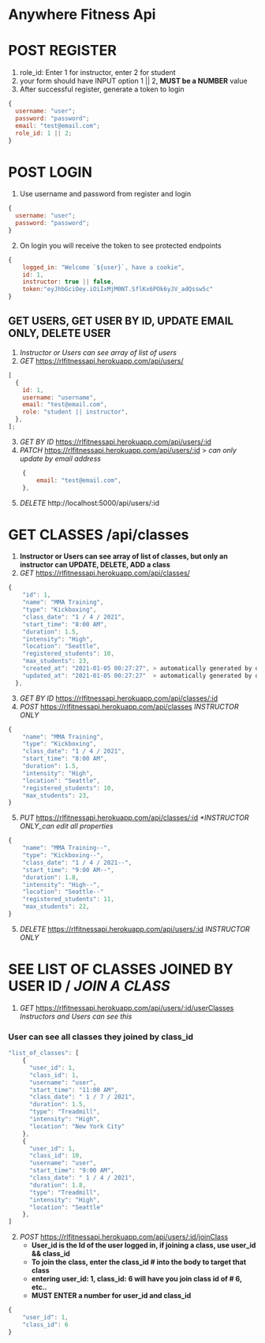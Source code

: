 # Anywhere Fitness Api

# POST REGISTER

1. role_id: Enter 1 for instructor, enter 2 for student
2. your form should have INPUT option 1 || 2, **MUST be a NUMBER** value
3. After successful register, generate a token to login

```javascript
{
  username: "user";
  password: "password";
  email: "test@email.com";
  role_id: 1 || 2;
}
```

# POST LOGIN

1. Use username and password from register and login

```javascript
{
  username: "user";
  password: "password";
}
```

2. On login you will receive the token to see protected endpoints

```javascript
{
    logged_in: "Welcome `${user}`, have a cookie",
    id: 1,
    instructor: true || false,
    token:"eyJhbGciOey.iOiIxMjM0NT.SflKx6POk6yJV_adQssw5c"
}
```

## GET USERS, GET USER BY ID, UPDATE EMAIL ONLY, DELETE USER

1. _Instructor or Users can see array of list of users_
2. _GET_ https://rlfitnessapi.herokuapp.com/api/users/

```javascript
[
  {
    id: 1,
    username: "username",
    email: "test@email.com",
    role: "student || instructor",
  },
];
```

3. _GET BY ID_ https://rlfitnessapi.herokuapp.com/api/users/:id
4. _PATCH_ https://rlfitnessapi.herokuapp.com/api/users/:id > _can only update by email address_

```javascript
    {
        email: "test@email.com",
    },
```

5. _DELETE_ http://localhost:5000/api/users/:id

# GET CLASSES /api/classes

1. **Instructor or Users can see array of list of classes, but only an instructor can UPDATE, DELETE, ADD a class**
2. _GET_ https://rlfitnessapi.herokuapp.com/api/classes/

```javascript
{
    "id": 1,
    "name": "MMA Training",
    "type": "Kickboxing",
    "class_date": "1 / 4 / 2021",
    "start_time": "8:00 AM",
    "duration": 1.5,
    "intensity": "High",
    "location": "Seattle",
    "registered_students": 10,
    "max_students": 23,
    "created_at": "2021-01-05 00:27:27", > automatically generated by database, DO NOT add to form
    "updated_at": "2021-01-05 00:27:27"  > automatically generated by database, DO NOT add to form
  },
```

3. _GET BY ID_ https://rlfitnessapi.herokuapp.com/api/classes/:id
4. _POST_ https://rlfitnessapi.herokuapp.com/api/classes _*INSTRUCTOR ONLY*_

```javascript
{
    "name": "MMA Training",
    "type": "Kickboxing",
    "class_date": "1 / 4 / 2021",
    "start_time": "8:00 AM",
    "duration": 1.5,
    "intensity": "High",
    "location": "Seattle",
    "registered_students": 10,
    "max_students": 23,
}
```

5. _PUT_ https://rlfitnessapi.herokuapp.com/api/classes/:id _\**INSTRUCTOR ONLY*\_can edit all properties_

```javascript
{
    "name": "MMA Training--",
    "type": "Kickboxing--",
    "class_date": "1 / 4 / 2021--",
    "start_time": "9:00 AM--",
    "duration": 1.8,
    "intensity": "High--",
    "location": "Seattle--"
    "registered_students": 11,
    "max_students": 22,
}
```

5. _DELETE_ https://rlfitnessapi.herokuapp.com/api/users/:id _*INSTRUCTOR ONLY*_

# SEE LIST OF CLASSES JOINED BY USER ID / _JOIN A CLASS_

1. _GET_ https://rlfitnessapi.herokuapp.com/api/users/:id/userClasses _Instructors and Users can see this_

### User can see all classes they joined by **class_id**

```javascript
"list_of_classes": [
    {
      "user_id": 1,
      "class_id": 1,
      "username": "user",
      "start_time": "11:00 AM",
      "class_date": " 1 / 7 / 2021",
      "duration": 1.5,
      "type": "Treadmill",
      "intensity": "High",
      "location": "New York City"
    },
    {
      "user_id": 1,
      "class_id": 10,
      "username": "user",
      "start_time": "9:00 AM",
      "class_date": " 1 / 4 / 2021",
      "duration": 1.8,
      "type": "Treadmill",
      "intensity": "High",
      "location": "Seattle"
    },
]
```

2. _POST_ https://rlfitnessapi.herokuapp.com/api/users/:id/joinClass
   - **User_id is the Id of the user logged in, if joining a class, use user_id && class_id**
   - **To join the class, enter the class_id # into the body to target that class**
   - **entering user_id: 1, class_id: 6 will have you join class id of # 6, etc..**
   - **MUST ENTER a number for user_id and class_id**

```javascript
{
	"user_id": 1,
	"class_id": 6
}
```
